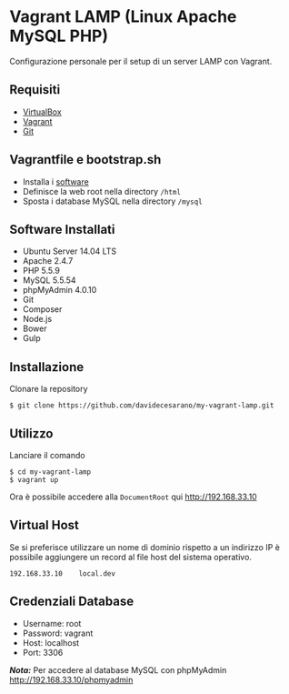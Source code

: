 # Vagrant LAMP (Linux Apache MySQL PHP)
Configurazione personale per il setup di un server LAMP con Vagrant.

## Requisiti
* [VirtualBox](https://www.virtualbox.org/)
* [Vagrant](https://www.vagrantup.com/)
* [Git](https://git-scm.com/)

## Vagrantfile e bootstrap.sh
* Installa i [software](#software-installati)
* Definisce la web root nella directory `/html`
* Sposta i database MySQL nella directory `/mysql`

## Software Installati
* Ubuntu Server 14.04 LTS
* Apache 2.4.7
* PHP 5.5.9
* MySQL 5.5.54
* phpMyAdmin 4.0.10
* Git
* Composer
* Node.js
* Bower
* Gulp

## Installazione
Clonare la repository
```
$ git clone https://github.com/davidecesarano/my-vagrant-lamp.git
```

## Utilizzo
Lanciare il comando
```
$ cd my-vagrant-lamp
$ vagrant up
```
Ora è possibile accedere alla `DocumentRoot` qui http://192.168.33.10

## Virtual Host
Se si preferisce utilizzare un nome di dominio rispetto a un indirizzo IP è possibile aggiungere un record al file host del sistema operativo.
```
192.168.33.10    local.dev
```

## Credenziali Database
* Username: root
* Password: vagrant
* Host: localhost
* Port: 3306

***Nota:*** Per accedere al database MySQL con phpMyAdmin http://192.168.33.10/phpmyadmin
